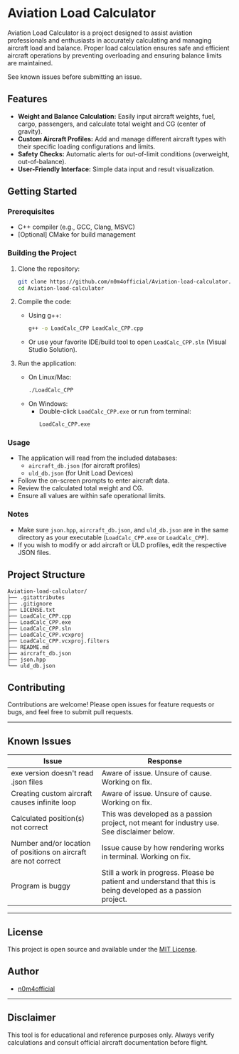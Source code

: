 # Aviation Load Calculator

Aviation Load Calculator is a project designed to assist aviation professionals and enthusiasts in accurately calculating and managing aircraft load and balance. Proper load calculation ensures safe and efficient aircraft operations by preventing overloading and ensuring balance limits are maintained.

See known issues before submitting an issue.

## Features

- **Weight and Balance Calculation:** Easily input aircraft weights, fuel, cargo, passengers, and calculate total weight and CG (center of gravity).
- **Custom Aircraft Profiles:** Add and manage different aircraft types with their specific loading configurations and limits.
- **Safety Checks:** Automatic alerts for out-of-limit conditions (overweight, out-of-balance).
- **User-Friendly Interface:** Simple data input and result visualization.

## Getting Started

### Prerequisites

- C++ compiler (e.g., GCC, Clang, MSVC)
- [Optional] CMake for build management

### Building the Project

1. Clone the repository:
   ```bash
   git clone https://github.com/n0m4official/Aviation-load-calculator.git
   cd Aviation-load-calculator
   ```

2. Compile the code:
   - Using g++:
     ```bash
     g++ -o LoadCalc_CPP LoadCalc_CPP.cpp
     ```
   - Or use your favorite IDE/build tool to open `LoadCalc_CPP.sln` (Visual Studio Solution).

3. Run the application:
   - On Linux/Mac:
     ```bash
     ./LoadCalc_CPP
     ```
   - On Windows:
     - Double-click `LoadCalc_CPP.exe` or run from terminal:
       ```cmd
       LoadCalc_CPP.exe
       ```

### Usage

- The application will read from the included databases:  
  - `aircraft_db.json` (for aircraft profiles)
  - `uld_db.json` (for Unit Load Devices)
- Follow the on-screen prompts to enter aircraft data.
- Review the calculated total weight and CG.
- Ensure all values are within safe operational limits.

### Notes

- Make sure `json.hpp`, `aircraft_db.json`, and `uld_db.json` are in the same directory as your executable (`LoadCalc_CPP.exe` or `LoadCalc_CPP`).
- If you wish to modify or add aircraft or ULD profiles, edit the respective JSON files.

## Project Structure

```
Aviation-load-calculator/
├── .gitattributes
├── .gitignore
├── LICENSE.txt
├── LoadCalc_CPP.cpp
├── LoadCalc_CPP.exe
├── LoadCalc_CPP.sln
├── LoadCalc_CPP.vcxproj
├── LoadCalc_CPP.vcxproj.filters
├── README.md
├── aircraft_db.json
├── json.hpp
└── uld_db.json
```

## Contributing


Contributions are welcome! Please open issues for feature requests or bugs, and feel free to submit pull requests.

---

## Known Issues

| Issue                     | Response                  |
|---------------------------|---------------------------|
| exe version doesn't read .json files | Aware of issue. Unsure of cause. Working on fix. |
| Creating custom aircraft causes infinite loop | Aware of issue. Unsure of cause. Working on fix. |
| Calculated position(s) not correct | This was developed as a passion project, not meant for industry use. See disclaimer below. |
| Number and/or location of positions on aircraft are not correct | Issue cause by how rendering works in terminal. Working on fix. |
| Program is buggy | Still a work in progress. Please be patient and understand that this is being developed as a passion project. |

---

## License

This project is open source and available under the [MIT License](LICENSE.txt).

## Author

- [n0m4official](https://github.com/n0m4official)

---

## Disclaimer 

This tool is for educational and reference purposes only. Always verify calculations and consult official aircraft documentation before flight.

